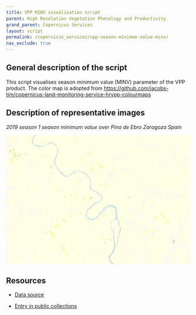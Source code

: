 ```yaml
---
title: VPP MINV visualisation script
parent: High Resolution Vegetation Phenology and Productivity
grand_parent: Copernicus Services
layout: script
permalink: /copernicus_services/vpp-season-minimum-value-minv/
nav_exclude: true
---
```



## General description of the script  
This script visualises season minimum value (MINV) parameter of the VPP product. The color map is adopted from https://github.com/jacobs-tim/copernicus-land-monitoring-service-hrvpp-colourmaps 

  
## Description of representative images
*2019 season 1 season minimum value over Pina de Ebro Zaragoza Spain* 

![MINV Pina de Ebro Zaragoza Spain](fig/pina-de-ebro-spain.PNG)   


## Resources

- [Data source](https://land.copernicus.eu/pan-european/biophysical-parameters/high-resolution-vegetation-phenology-and-productivity)

- [Entry in public collections](https://github.com/sentinel-hub/public-collections/tree/main/collections/vegetation-phenology-and-productivity-parameters-season-1)
